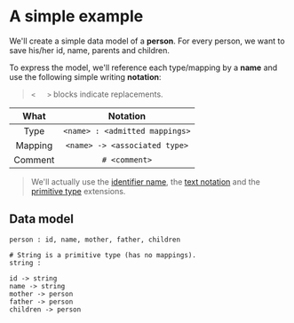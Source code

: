 # A simple example

We'll create a simple data model of a **person**. For every person, we want to save his/her id, name, parents and children.

To express the model, we'll reference each type/mapping by a **name** and use the following simple writing **notation**:

> `<   >` blocks indicate replacements.

|  What   |            Notation            |
| :-----: | :----------------------------: |
|  Type   | `<name> : <admitted mappings>` |
| Mapping | `<name> -> <associated type>`  |
| Comment |         `# <comment>`          |

> We'll actually use the [identifier name](../extensions/id-name.md), the [text notation](../extensions/text-notation.md) and the [primitive type](../extensions/primitive-type.md) extensions.

## Data model

```type-mapping
person : id, name, mother, father, children

# String is a primitive type (has no mappings).
string :

id -> string
name -> string
mother -> person
father -> person
children -> person
```